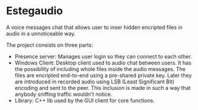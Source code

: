 # Estegaudio
A voice messages chat that allows user to inser hidden encripted files in audio in a unnoticeable way.

The project consists on three parts:
  - Presence server: Manages user login so they can connect to each other.
  - Windows Client: Desktop client used to audio chat between users. It has the possibility of including whole files inside the audio messages. The files are encripted end-to-end using a pre-shared private key. Later they are introduced in recorded audio using LSB (Least Significant Bit) encoding and sent to the peer. This inclusion is made in such a way that anybody sniffing traffic wouldn't notice.
  - Library: C++ lib used by the GUI client for core functions.
